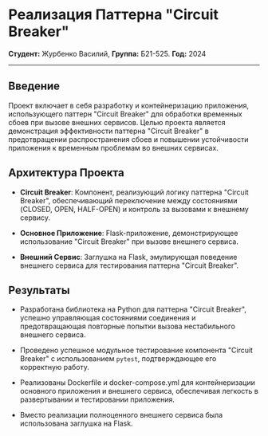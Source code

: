 # Реализация Паттерна "Circuit Breaker"
**Студент:** Журбенко Василий, **Группа:** Б21-525. **Год:** 2024

---

## Введение

Проект включает в себя разработку и контейнеризацию приложения, использующего паттерн "Circuit Breaker" для обработки временных сбоев при вызове внешних сервисов. Целью проекта является демонстрация эффективности паттерна "Circuit Breaker" в предотвращении распространения сбоев и повышении устойчивости приложения к временным проблемам во внешних сервисах.

## Архитектура Проекта

- **Circuit Breaker**: Компонент, реализующий логику паттерна "Circuit Breaker", обеспечивающий переключение между состояниями (CLOSED, OPEN, HALF-OPEN) и контроль за вызовами к внешнему сервису.

- **Основное Приложение**: Flask-приложение, демонстрирующее использование "Circuit Breaker" при вызове внешнего сервиса.

- **Внешний Сервис**: Заглушка на Flask, эмулирующая поведение внешнего сервиса для тестирования паттерна "Circuit Breaker".

## Результаты

- Разработана библиотека на Python для паттерна "Circuit Breaker", успешно управляющая состояниями соединения и предотвращающая повторные попытки вызова нестабильного внешнего сервиса.

- Проведено успешное модульное тестирование компонента "Circuit Breaker" с использованием `pytest`, подтверждающее его корректную работу.

- Реализованы Dockerfile и docker-compose.yml для контейнеризации основного приложения и внешнего сервиса, обеспечивая легкость в развертывании и тестировании приложения.

- Вместо реализации полноценного внешнего сервиса была использована заглушка на Flask.

